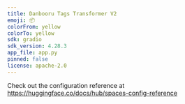 ```yaml
---
title: Danbooru Tags Transformer V2
emoji: 📦
colorFrom: yellow
colorTo: yellow
sdk: gradio
sdk_version: 4.28.3
app_file: app.py
pinned: false
license: apache-2.0
---
```


Check out the configuration reference at https://huggingface.co/docs/hub/spaces-config-reference
